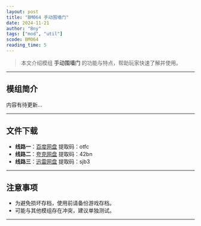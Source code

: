 ```yaml
---
layout: post
title: "BM064 手动围墙门"
date: 2024-11-21
author: "Bny"
tags: ["mod", "util"]
scode: BM064
reading_time: 5
---
```


> 本文介绍模组 **手动围墙门** 的功能与特点，帮助玩家快速了解并使用。

---

## 模组简介

内容有待更新...

---


## 文件下载
- **线路一**：[百度网盘](https://pan.baidu.com/s/1L7m5NMQdGS9jJ9nWktiMhQ?pwd=otfc)  提取码：otfc  
- **线路二**：[夸克网盘](https://pan.quark.cn/s/6fd4715927f2?pwd=42bn)  提取码：42bn  
- **线路三**：[迅雷网盘](https://pan.xunlei.com/s/VOCCbbPnT4vle4QlH6p7RcPmA1?pwd=sjb3)  提取码：sjb3  

---

## 注意事项
- 为避免损坏存档，使用前请备份游戏存档。
- 可能与其他模组存在冲突，建议单独测试。

---

